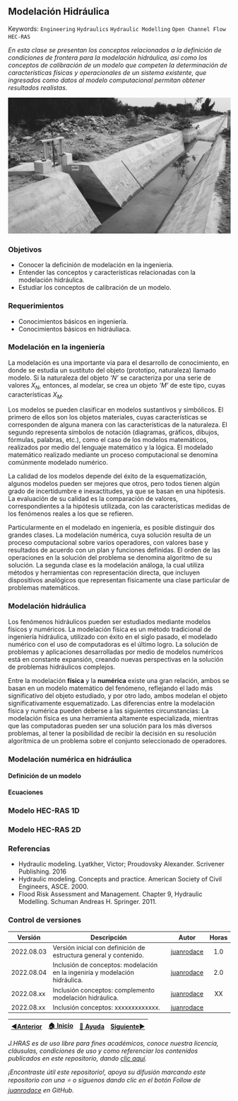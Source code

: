 ## Modelación Hidráulica
Keywords: `Engineering` `Hydraulics` `Hydraulic Modelling` `Open Channel Flow` `HEC-RAS` 

_En esta clase se presentan los conceptos relacionados a la definición de condiciones de frontera para la modelación hidráulica, así como los conceptos de calibración de un modelo que competen la determinación de características físicas y operacionales de un sistema existente, que ingresados como datos al modelo computacional permitan obtener resultados realistas._

<div align="center">

![Channel.jpeg](https://github.com/juanrodace/J.HRAS/blob/main/Section01/HydraulicModeling/Graph/Channel.jpg)
</div>

### Objetivos

* Conocer la deficinión de modelación en la ingenieria.
* Entender las conceptos y características relacionadas con la modelación hidráulica.
* Estudiar los conceptos de calibración de un modelo.

### Requerimientos

* Conocimientos básicos en ingeniería.
* Conocimientos básicos en hidráuliaca.

### Modelación en la ingeniería

La modelación es una importante vía para el desarrollo de conocimiento, en donde se estudia un sustituto del objeto (prototipo, naturaleza) llamado modelo. Si la naturaleza del objeto _‘N’_ se caracteriza por una serie de valores _X<sub>N</sub>_, entonces, al modelar, se crea un objeto _‘M’_ de este tipo, cuyas características _X<sub>M</sub>_. 

Los modelos se pueden clasificar en modelos sustantivos y simbólicos. El primero de ellos son los objetos materiales, cuyas características se corresponden de alguna manera con las características de la naturaleza. El segundo representa símbolos de notación (diagramas, gráficos, dibujos, fórmulas, palabras, etc.), como el caso de los modelos matemáticos, realizados por medio del lenguaje matemático y la lógica. El modelado matemático realizado mediante un proceso computacional se denomina comúnmente modelado numérico.

La calidad de los modelos depende del éxito de la esquematización, algunos modelos pueden ser mejores que otros, pero todos tienen algún grado de incertidumbre e inexactitudes, ya que se basan en una hipótesis. La evaluación de su calidad es la comparación de valores, correspondientes a la hipótesis utilizada, con las características medidas de los fenómenos reales a los que se refieren. 

Particularmente en el modelado en ingeniería, es posible distinguir dos grandes clases. La modelación numérica, cuya solución resulta de un proceso computacional sobre varios operadores, con valores base y resultados de acuerdo con un plan y funciones definidas. El orden de las operaciones en la solución del problema se denomina algoritmo de su solución.  La segunda clase es la modelación análoga, la cual utiliza métodos y herramientas con representación directa, que incluyen dispositivos analógicos que representan físicamente una clase particular de problemas matemáticos. 

### Modelación hidráulica
Los fenómenos hidráulicos pueden ser estudiados mediante modelos físicos y numéricos. La modelación física es un método tradicional de ingeniería hidráulica, utilizado con éxito en el siglo pasado, el modelado numérico con el uso de computadoras es el último logro. La solución de problemas y aplicaciones desarrolladas por medio de modelos numéricos está en constante expansión, creando nuevas perspectivas en la solución de problemas hidráulicos complejos. 

Entre la modelación **física** y la **numérica** existe una gran relación, ambos se basan en un modelo matemático del fenómeno, reflejando el lado más significativo del objeto estudiado, y por otro lado, ambos modelan el objeto significativamente esquematizado. Las diferencias entre la modelación física y numérica pueden deberse a las siguientes circunstancias: La modelación física es una herramienta altamente especializada, mientras que las computadoras pueden ser una solución para los más diversos problemas, al tener la posibilidad de recibir la decisión en su resolución algorítmica de un problema sobre el conjunto seleccionado de operadores. 

### Modelación numérica en hidráulica

#### Definición de un modelo

#### Ecuaciones

### Modelo HEC-RAS 1D

### Modelo HEC-RAS 2D

### Referencias
- Hydraulic modeling. Lyatkher, Victor; Proudovsky Alexander. Scrivener Publishing. 2016
- Hydraulic modeling. Concepts and practice. American Society of Civil Engineers, ASCE. 2000.
- Flood Risk Assessment and Management. Chapter 9, Hydraulic Modelling. Schuman Andreas H. Springer. 2011.
    

### Control de versiones


| Versión    | Descripción                                                                 |   Autor | Horas |
|------------|-----------------------------------------------------------------------------|:-------:|:-----:| 
| 2022.08.03 | Versión inicial con definición de estructura general y contenido.         | [juanrodace](https://github.com/juanrodace) |  1.0  |
| 2022.08.04 | Inclusión de conceptos: modelación en la ingeniría y modelación hidráulica. | [juanrodace](https://github.com/juanrodace) |  2.0  | 
| 2022.08.xx | Inclusión conceptos: complemento modelación hidráulica.                     | [juanrodace](https://github.com/juanrodace) |  XX   | 
| 2022.08.xx | Inclusión conceptos: xxxxxxxxxxxxx.                                         | [juanrodace](https://github.com/juanrodace) |       |

| [:arrow_backward:Anterior](https://github.com/juanrodace/J.HRAS/tree/main/Section01/HydraulicSystems) | [:house: Inicio](https://github.com/juanrodace/J.HRAS/wiki) | [:beginner: Ayuda](https://github.com/juanrodace/J.HRAS/discussions/5) | [Siguiente:arrow_forward:](https://github.com/juanrodace/J.HRAS/tree/main/Section01/HydraulicStructures) |
|-------------------------------------------------------------------------------------------------------|----------------------------------------------------|------------------------------------------------------------------------|----------------------------------------------------------------------------------------------------------|

_J.HRAS es de uso libre para fines académicos, conoce nuestra licencia, cláusulas, condiciones de uso y como referenciar los contenidos publicados en este repositorio, dando [clic aquí](https://github.com/juanrodace/J.HRAS/wiki/License)._

_¡Encontraste útil este repositorio!, apoya su difusión marcando este repositorio con una ⭐ o síguenos dando clic en el botón Follow de [juanrodace](https://github.com/juanrodace) en GitHub._

[^1]:


